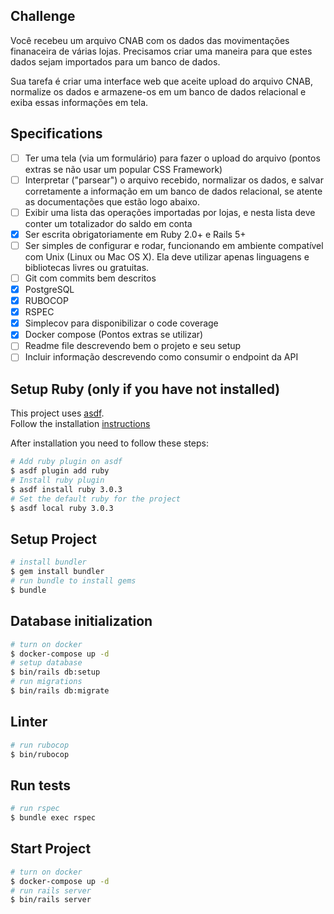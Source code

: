 ## Challenge

Você recebeu um arquivo CNAB com os dados das movimentações finanaceira de várias lojas. Precisamos criar uma maneira para que estes dados sejam importados para um banco de dados.

Sua tarefa é criar uma interface web que aceite upload do arquivo CNAB, normalize os dados e armazene-os em um banco de dados relacional e exiba essas informações em tela.

## Specifications

- [ ] Ter uma tela (via um formulário) para fazer o upload do arquivo (pontos extras se não usar um popular CSS Framework)
- [ ] Interpretar ("parsear") o arquivo recebido, normalizar os dados, e salvar corretamente a informação em um banco de dados relacional, se atente as documentações que estão logo abaixo.
- [ ] Exibir uma lista das operações importadas por lojas, e nesta lista deve conter um totalizador do saldo em conta
- [X] Ser escrita obrigatoriamente em Ruby 2.0+ e Rails 5+
- [ ] Ser simples de configurar e rodar, funcionando em ambiente compatível com Unix (Linux ou Mac OS X). Ela deve utilizar apenas linguagens e bibliotecas livres ou gratuitas.
- [ ] Git com commits bem descritos
- [X] PostgreSQL
- [X] RUBOCOP
- [X] RSPEC
- [X] Simplecov para disponibilizar o code coverage
- [X] Docker compose (Pontos extras se utilizar)
- [ ] Readme file descrevendo bem o projeto e seu setup
- [ ] Incluir informação descrevendo como consumir o endpoint da API

## Setup Ruby (only if you have not installed)

This project uses [asdf](https://asdf-vm.com/#/). \
Follow the installation [instructions](https://asdf-vm.com/#/core-manage-asdf?id=asdf)

After installation you need to follow these steps:

```bash
# Add ruby plugin on asdf
$ asdf plugin add ruby
# Install ruby plugin
$ asdf install ruby 3.0.3
# Set the default ruby for the project
$ asdf local ruby 3.0.3
```

## Setup Project

```bash
# install bundler
$ gem install bundler
# run bundle to install gems
$ bundle
```

## Database initialization
```bash
# turn on docker
$ docker-compose up -d
# setup database
$ bin/rails db:setup
# run migrations
$ bin/rails db:migrate
```

## Linter
```bash
# run rubocop
$ bin/rubocop
```

## Run tests
```bash
# run rspec
$ bundle exec rspec
```

## Start Project
```bash
# turn on docker
$ docker-compose up -d
# run rails server
$ bin/rails server
```
